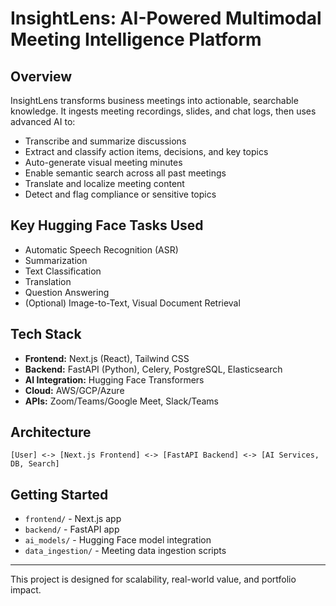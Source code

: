 # InsightLens: AI-Powered Multimodal Meeting Intelligence Platform

## Overview
InsightLens transforms business meetings into actionable, searchable knowledge. It ingests meeting recordings, slides, and chat logs, then uses advanced AI to:
- Transcribe and summarize discussions
- Extract and classify action items, decisions, and key topics
- Auto-generate visual meeting minutes
- Enable semantic search across all past meetings
- Translate and localize meeting content
- Detect and flag compliance or sensitive topics

## Key Hugging Face Tasks Used
- Automatic Speech Recognition (ASR)
- Summarization
- Text Classification
- Translation
- Question Answering
- (Optional) Image-to-Text, Visual Document Retrieval

## Tech Stack
- **Frontend:** Next.js (React), Tailwind CSS
- **Backend:** FastAPI (Python), Celery, PostgreSQL, Elasticsearch
- **AI Integration:** Hugging Face Transformers
- **Cloud:** AWS/GCP/Azure
- **APIs:** Zoom/Teams/Google Meet, Slack/Teams

## Architecture
```
[User] <-> [Next.js Frontend] <-> [FastAPI Backend] <-> [AI Services, DB, Search]
```

## Getting Started
- `frontend/` - Next.js app
- `backend/` - FastAPI app
- `ai_models/` - Hugging Face model integration
- `data_ingestion/` - Meeting data ingestion scripts

---
This project is designed for scalability, real-world value, and portfolio impact.
